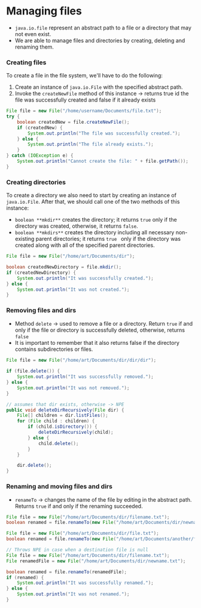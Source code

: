 # Managing files

- `java.io.file` represent an abstract path to a file or a directory that may not even exist.
- We are able to manage files and directories by creating, deleting and renaming them.

### Creating files

To create a file in the file system, we'll have to do the following:

1. Create an instance of `java.io.File` with the specified abstract path.
2. Invoke the `createNewFile` method of this instance → returns true id the file was successfully created and false if
 it already exists

```java
File file = new File("/home/username/Documents/file.txt");
try {
    boolean createdNew = file.createNewFile();
    if (createdNew) {
        System.out.println("The file was successfully created.");
    } else {
        System.out.println("The file already exists.");
    }
} catch (IOException e) {
    System.out.println("Cannot create the file: " + file.getPath());
}
```

### Creating directories

To create a directory we also need to start by creating an instance of `java.io.File`. After that, we should call one
 of the two methods of this instance:

- `boolean **mkdir**` creates the directory; it returns `true` only if the directory was created, otherwise, it returns 
`false`.
- `boolean **mkdirs**` creates the directory including all necessary non-existing parent directories; it returns `true
` only if the directory was created along with all of 
the specified parent directories.

```java
File file = new File("/home/art/Documents/dir");

boolean createdNewDirectory = file.mkdir();
if (createdNewDirectory) {
    System.out.println("It was successfully created.");
} else {
    System.out.println("It was not created.");
}
```

### Removing files and dirs

- Method `delete` → used to remove a file or a directory. Return `true` if and only if the file or directory is successfully deleted, otherwise, returns `false`
- It is important to remember that it also returns false if the directory contains subdirectories or files.

```java
File file = new File("/home/art/Documents/dir/dir/dir");
        
if (file.delete()) {
    System.out.println("It was successfully removed.");
} else {
    System.out.println("It was not removed.");
}

// assumes that dir exists, otherwise -> NPE
public void deleteDirRecursively(File dir) {
    File[] children = dir.listFiles();
    for (File child : children) {
        if (child.isDirectory()) {
            deleteDirRecursively(child);
        } else {
            child.delete();
        }
    }

    dir.delete();
}
```

### Renaming and moving files and dirs

- `renameTo` → changes the name of the file by editing in the abstract path. Returns `true` if and only if the renaming succeeded.

```java
File file = new File("/home/art/Documents/dir/filename.txt");
boolean renamed = file.renameTo(new File("/home/art/Documents/dir/newname.txt"));

File file = new File("/home/art/Documents/dir/file.txt");
boolean renamed = file.renameTo(new File("/home/art/Documents/another/file.txt"));
```

```java
// Throws NPE in case when a destination file is null
File file = new File("/home/art/Documents/dir/filename.txt");
File renamedFile = new File("/home/art/Documents/dir/newname.txt");

boolean renamed = file.renameTo(renamedFile);
if (renamed) {
    System.out.println("It was successfully renamed.");
} else {
    System.out.println("It was not renamed.");
}
```